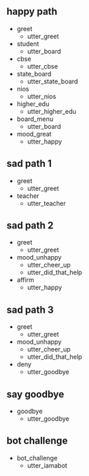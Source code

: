 ## happy path
* greet
  - utter_greet
* student
  - utter_board
* cbse
  - utter_cbse
* state_board
  - utter_state_board
* nios
  - utter_nios
* higher_edu
  - utter_higher_edu
* board_menu
  - utter_board
* mood_great
  - utter_happy

## sad path 1
* greet
  - utter_greet
* teacher
  - utter_teacher

## sad path 2
* greet
  - utter_greet
* mood_unhappy
  - utter_cheer_up
  - utter_did_that_help
* affirm
  - utter_happy

## sad path 3
* greet
  - utter_greet
* mood_unhappy
  - utter_cheer_up
  - utter_did_that_help
* deny
  - utter_goodbye

## say goodbye
* goodbye
  - utter_goodbye

## bot challenge
* bot_challenge
  - utter_iamabot
